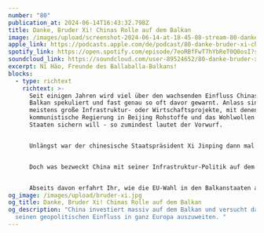 ```yaml
---
number: "80"
publication_at: 2024-06-14T16:43:32.798Z
title: Danke, Bruder Xi! Chinas Rolle auf dem Balkan
image: /images/upload/screenshot-2024-06-14-at-18-45-08-stream-80-danke-bruder-xi-chinas-rolle-auf-dem-balkan-von-neues-vom-ballaballa-balkan-kostenlos-online-auf-soundcloud-anhören.png
apple_link: https://podcasts.apple.com/de/podcast/80-danke-bruder-xi-chinas-rolle-auf-dem-balkan/id1170436903?i=1000659019793
spotify_link: https://open.spotify.com/episode/7eoRBfFwT7hYbReT0Q0osI?si=fcbb6a2de6b54013
soundcloud_link: https://soundcloud.com/user-89524652/80-danke-bruder-xi-chinas-rolle-auf-dem-balkan
excerpt: Nĭ Hăo, Freunde des Ballaballa-Balkans!
blocks:
  - type: richtext
    richtext: >-
      Seit einigen Jahren wird viel über den wachsenden Einfluss Chinas auf dem
      Balkan spekuliert und fast genau so oft davor gewarnt. Anlass sind
      meistens große Infrastruktur- oder Wirtschaftsprojekte, mit denen sich die
      kommunistische Regierung in Beijing Rohstoffe und das Wohlwollen diverser
      Staaten sichern will - so zumindest lautet der Vorwurf.


      Unlängst war der chinesische Staatspräsident Xi Jinping dann mal wieder in Belgrad zu Besuch. Natürlich wurde er mit allen Ehren empfangen - sogar die erste Seite einer nicht ganz unbedeutenden Tageszeitung wurde für einen Gastkommentar des großen, ehrenwerten Vorsitzenden freigeräumt. Respekt! Das hat nicht mal Mao geschafft!.


      Doch was bezweckt China mit seiner Infrastruktur-Politik auf dem Balkan? Was haben die Regierungen in den Partner-Ländern davon? Und profitiert davon eigentlich auch die ortsansässige Bevölkerung? Diesen und weiteren Fragen gehen Krsto und Danijel in dieser Episode nach.


      Abseits davon erfahrt Ihr, wie die EU-Wahl in den Balkanstaaten ausgegangen ist, was Nancy Faeser so in Bosnien treibt und warum Aleksandar Vučić schon wieder am Heulen ist...diesmal in New York.
og_image: /images/upload/bruder-xi.jpg
og_title: Danke, Bruder Xi! Chinas Rolle auf dem Balkan
og_description: "China investiert massiv auf dem Balkan und versucht damit
  seinen geopolitischen Einfluss in ganz Europa auszuweiten. "
---
```

